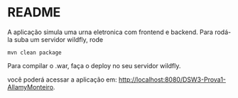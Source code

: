 # README
 
A aplicação simula uma urna eletronica com frontend e backend. Para rodá-la suba um servidor wildfly, rode 

```
mvn clean package
```
Para compilar o .war, faça o deploy no seu servidor wildfly. 

você poderá acessar a aplicação em:  [http://localhost:8080/DSW3-Prova1-AllamyMonteiro](http://localhost:8080/DSW3-Prova1-AllamyMonteiro).

